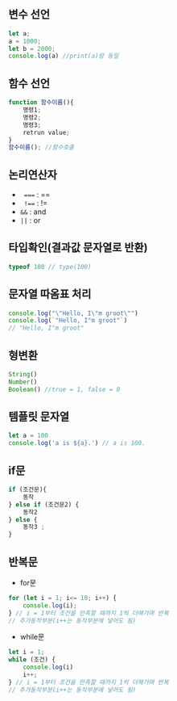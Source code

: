 ## 변수 선언
```javascript
let a;
a = 1000;
let b = 2000;
console.log(a) //print(a)랑 동일
```
## 함수 선언
```javascript
function 함수이름(){
    명령1;
    명령2;
    명령3;
    retrun value;
}
함수이름(); //함수호출
```
## 논리연산자
* ` ===` : ==  
* ` !==` : !=
* `&&` : and
* `||` : or

## 타입확인(결과값 문자열로 반환)
```javascript
typeof 100 // type(100)
```

## 문자열 따옴표 처리
```javascript
console.log("\"Hello, I\"m groot\"") 
console.log(`"Hello, I"m groot"`) 
// "Hello, I"m groot"
```
## 형변환
```javascript
String()
Number()
Boolean() //true = 1, false = 0
```
## 템플릿 문자열
```javascript
let a = 100
console.log('a is ${a}.') // a is 100.
```

## if문
```javascript
if (조건문){
    동작
} else if (조건문2) {
    동작2
} else {
    동작3 ;
}
```

## 반복문
* for문
```javascript
for (let i = 1; i<= 10; i++) {
    console.log(i);
} // i = 1부터 조건을 만족할 때까지 1씩 더해가며 반복
// 추가동작부분(i++는 동작부분에 넣어도 됨)
```
* while문
```javascript
let i = 1;
while (조건) {
    console.log(i)
    i++;
} // i = 1부터 조건을 만족할 때까지 1씩 더해가며 반복
// 추가동작부분(i++는 동작부분에 넣어도 됨)
```